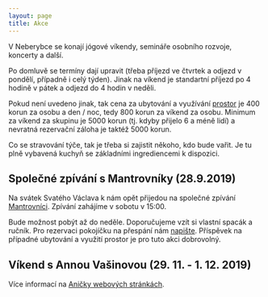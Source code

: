 ```yaml
---
layout: page
title: Akce
---
```


V Neberybce se konají jógové víkendy, semináře osobního rozvoje, koncerty a další.

<!--Na rok 2019 jsou ještě volné následující termíny:

 15-17.11, 29.11-1.12
 -->

Po domluvě se termíny dají upravit (třeba příjezd ve čtvrtek a odjezd v pondělí, případně i celý týden). Jinak na víkend je standartní příjezd po 4 hodině v pátek a odjezd do 4 hodin v neděli.

Pokud není uvedeno jinak, tak cena za ubytování a využívání <a href="/prostor">prostor</a> je 400 korun za osobu a den / noc, tedy 800 korun za víkend za osobu. Minimum za víkend za skupinu je 5000 korun (tj. kdyby přijelo 6 a méně lidí) a nevratná rezervační záloha je taktéž 5000 korun.

Co se stravování týče, tak je třeba si zajistit někoho, kdo bude vařit. Je tu plně vybavená kuchyň se základními ingrediencemi k dispozici.


<!--V případě, že nikoho neseženete, můžeme zajistit vegetariánskou stravu za 400 korun na osobu a den (polévka, domácí chléb, salát, zapečené těstoviny, atd.).-->

<!--
## ZdravoVíkend s Josefem Laštovičkou (5. - 7. 4. 2019)

Tento víkend zaměříme na podporu našeho zdraví. Na programu je jóga, procházky, žádný stres, povídání o výživě a jejich možnostech (od redukce nadváhy po možnosti prevence mnohých současných nemocí). Budeme vařit veganskou (rostlinnou) výživu – příležitost si ji vyzkoušet, pokud jste to dosud neudělali. Naučíme se relaxační a dechové techniky a večer nastavíme klidnou atmosféru s meditací a koncertem tibetských mís.

Cena pobytu: 2999 Kč. Zahrnuje výživu, ubytování, program.

Více informací a přihlášky na <a href="http://zacitzivot.cz/zdravovikend-v-orlicich/"> webových stránkách akce</a>.

## Jarní brigáda (5. - 7. 4. 2019)

Pokud máte chuť si protáhnout tělo a přitom nám pomoci s pracemi okolo domu, tak budete vítání na víkendu věnovanému jarní brigádě. Budeme řezat dřevo na další zimu, uklízet kolem domu, rýt zahrádku, zkrátka co bude potřeba.

Ubytování i strava budou zajištěny.

Máte-li zájem přijet nám pomoci, tak <a href="/kontakt">nám dejte vědět</a>.



## Společné zpívání s Mantrovníky na Velký pátek (19.4.2019)

Na velký pátek k nám opět přijedou na společné zpívání <a href="http://www.gajatri.net">Mantrovníci</a>. Zpívání zahájíme v 15:00.

Bude možnost pobýt až do neděle. Příspěvek na případné ubytování a využití prostor je pro tuto akci dobrovolný.

 Vypadá to, že na akci přijede opravdu hodně lidí a je i velký zájem o přespání, proto prosím vezměte v úvahu následující:

  1) Kapacita ubytování v pokojících je již plná, spát se dá buďto v meditační místnosti (vlastní karimatka a spacák), anebo je možnost si zamluvit pokoj v některém z okolních penzionů, např. penzion Orlicko v Nebeské Rybné.

  2) Pokud budete přespávat, tak si s sebou vezměte spacák, karimatku a ručník.

  3) Parkování prosím na louce nad chalupou (u domu je jen omezený počet míst). Louka není naše a měli jsme v minulosti incidenty s panem majitelem, tak se prosím snažme nezabírat zbytečně velký kus. Pokud má někdo hodně věcí (např. hudební nástroje =)) tak je samozřejmě možno je zavést k domu, vyložit a pak zaparkovat nahoře.

  4) Pokud bude někdo přespávat / zůstávat na víkend, tak ať si přiveze s sebou jídlo. My navaříme asi jako minule hrnec polévky a napečeme chleba, možná i nějaký koláč, ale nepočítáme s tím, že se bude vařit ve velkém. Kuchyňku je samozřejmě možno používat.


## Pránický víkend s Janou Tillovou (26. - 28. 4. 2019)

Zveme vás na prožitkový víkend, kdy se budeme s Janou Tillovou věnovat sebeobjevovávání, dovolování si, uvolňování se a hraní si. Budeme vědomě zkoumat jak reagujeme na různé životní situace. Všimneme si, jak nás některé podněty vytáčí a jiné nás zase uspokojují a budeme zjišťovat proč to tak je. Budeme rozpouštět zaběhané vzorce chování, vnímat naše těla a nechávat naše emoce volně plynout. A třeba i uvidíme jak málo nám stačí ke stavu spokojenosti a prosté radosti ze života.

Program bude intuitivní a bude se odvíjet od skupiny a od toho, co bude v danou chvíli potřeba. Praktická cvičeníčka budeme střídat se skupinovým sdílením a společnými meditacemi. To vše v příjemném a chráněném prostředí uprostřed krásné přírody.

Janě Tantrický přístup život velmi pozitivně ovlivnil a ráda předá své zkušenosti dále.

Strava bude lehká, domácí a chutná.

V pátek budeme začínat v 18 hodin, ale příjezd je možný i dříve.

Příspěvek na setkání je dobrovolný. Doporučený příspěvek je 2400 korun. Pro přihlášky a další informace nás <a href="/kontakt">kontaktujte</a>.


## Výroba šamanského bubnu s Radkem Zítkou (10. - 12. 5. 2019)

Loni na podzim měl víkend výroby bubnů s <a href="https://www.etnickenastroje.cz">Radkem Zítkou</a> pozitivní ohlasy a proto pořádáme další víkend i letos. Radek se práci s bubny i dalšími etnickými nástroji věnuje již přes 20 let. O tomto víkendu vás provede výrobou vašeho vlastního šamanského bubnu. Veškerý materiál na výrobu bubnu bude zabezpečen, vyrábět si ho budete sami pod Radkovým dohledem. Součástí víkendu budou i rituály spojené s výrobou bubnu. Budou na výběr velikosti rámů od 37 do 50 cm.

Ceny a další organizační informace brzy doplníme.

Počet účastníků je omezen. Přihlášky emailem přímo Radkovi na info@intuitivnibubnovani.cz.

## Pránický víkend s Janou Tillovou (24. - 26. 5. 2019)

Zveme vás na prožitkový víkend, kdy se budeme s Janou Tillovou věnovat sebeobjevovávání, dovolování si, uvolňování se a hraní si. Budeme vědomě zkoumat jak reagujeme na různé životní situace. Všimneme si, jak nás některé podněty vytáčí a jiné nás zase uspokojují a budeme zjišťovat proč to tak je. Budeme rozpouštět zaběhané vzorce chování, vnímat naše těla a nechávat naše emoce volně plynout. A třeba i uvidíme jak málo nám stačí ke stavu spokojenosti a prosté radosti ze života.

Program bude intuitivní a bude se odvíjet od skupiny a od toho, co bude v danou chvíli potřeba. Praktická cvičeníčka budeme střídat se skupinovým sdílením a společnými meditacemi. To vše v příjemném a chráněném prostředí uprostřed krásné přírody.

Janě Tantrický přístup život velmi pozitivně ovlivnil a ráda předá své zkušenosti dále.

Strava bude lehká, domácí a chutná.

V pátek budeme začínat v 18 hodin, ale příjezd je možný i dříve.

Příspěvek na setkání je dobrovolný. Doporučený příspěvek je 2400 korun. Pro přihlášky a další informace nás <a href="/kontakt">kontaktujte</a>.

-->

<!--
## Jógový víkend s Láďou Lebedou (7. - 9. 6. 2019)

Zveme vás na víkendovou akci, kterou u nás pořádá <a href="http://jogaladalebeda.cz">Láďa Lebeda</a>. Láďa vás provede víkendem plným cvičení jógových asán, meditace, seznámením s filosofií jógy, společného makrobioticky inspirovaného vaření a procházek po okolí.

Začátek je v pátek 7. 6. 2019 v 18:00. Konec v neděli 9. 6. 2019 v 17:00.

Cenu brzy upřesníme.

Přihlášky přímo u Láďy na e-mailu ladalebeda@seznam.cz nebo telefonicky na 723 309 342.
-->
<!--

## Týdenní dětský pobyt (13. - 20. 7. 2019)

Akce je určená pro děti od 4 - 14 let. Program závisí od toho, co budou chtít děti dělat, možnosti jsou výlety po okolí, společné tvoření, táboráky, hra na hudební nástroje, noční koukání na hvězdy, koupání v řece, sběr hub a lesních plodů, atd.

Strava bude zajištěna. Vařit budeme společně v letní kuchyni.

Příjezd v sobotu dopoledne.

Příspěvek na pobyt je dobrovolný. Doporučený minimální příspěvek je 2500 korun. Pro přihlášky a další informace nás <a href="/kontakt">kontaktujte</a>.

## Qigongový víkend s Petrou Cempírkovou (26. - 28. 7. 2019)

Skupina je uzavřená - účastníce jsou od Petry z pravidelných cvičení. Více informací na <a href="https://www.qigong-praha.cz">jejím webu</a>.


## Jógový víkend s Šárkou Soudkovou (2. - 4. 8. 2019)

Srdečně vás zveme na víkendové jógově-meditační spočinutí se <a href="https://www.yogaharmony.org">Šárkou Soudkovou</a>. Můžete se těšit na jemnou avšak do hloubky jdoucí jógovou a meditační praxi, pro zájemce též nahlédnutí pod pokličku aromaterapie. Bude čas na odpočinek i výletování po okolí, setkání s podobně naladěnými lidmi i prostor na to být jen sám/sama se sebou v místní krásné přírodě.

Celková cena za víkend je 2600 korun. Lehká vegetariánská strava bude zajištěna. Přihlášky, více informací a platbu zálohy přímo u Šárky, emailový kontakt je sarkayoga@gmail.com.


## Týdenní dětský pobyt (10. - 17. 8. 2019)

Akce je určená pro děti od 4 - 14 let. Program závisí od toho, co budou chtít děti dělat, možnosti jsou výlety po okolí, společné tvoření, táboráky, hra na hudební nástroje, noční koukání na hvězdy, koupání v řece, sběr hub a lesních plodů, atd.

Strava bude zajištěna. Vařit budeme společně v letní kuchyni.

Příjezd v sobotu dopoledne.

Příspěvek na pobyt je dobrovolný. Doporučený minimální příspěvek je 2500 korun. Pro přihlášky a další informace nás <a href="/kontakt">kontaktujte</a>.

## Víkend s Nicol Borůvkovou (30. 8. - 1. 9. 2019)

Zveme Vás na meditačně jógový víkend pro ženy, který u nás bude pořádat <a href="https://www.facebook.com/nicoyogatherapy.cz/">Nicol Borůvková</a>. Zájemci o více informací a přihlášky pište na nicoyoga@seznam.cz.
-->

## Společné zpívání s Mantrovníky (28.9.2019)

Na svátek Svatého Václava k nám opět přijedou na společné zpívání <a href="http://www.gajatri.net">Mantrovníci</a>. Zpívání zahájíme v sobotu v 15:00.

Bude možnost pobýt až do neděle. Doporučujeme vzít si vlastní spacák a ručník. Pro rezervaci pokojíčku na přespání nám <a href="/kontakt">napište</a>. Příspěvek na případné ubytování a využití prostor je pro tuto akci dobrovolný.


<!--
## Víkend s Prana Vashya Jógou (25. - 28. 10. 2019)

<a href="http://www.pranayoga.cz">Petr Smil</a> se józe, pranajámě a meditaci věnuje již přes patnáct let. Dnes jsou všechny tyto názvy v kurzu, ale jen málo lidí jde pod povrch, kde se teprve začínají dít věci. Z mého pohledu je Petr jedním z takových lidí a svoje dlouholeté zkušenosti rád předává dál. Detaily akce budou brzy upřesněny.-->

## Víkend s Annou Vašinovou (29. 11. - 1. 12. 2019)

Více informací na <a href="http://zesrdcedosrdce.cz">Aničky webových stránkách</a>.

<!--
## Otevírání prostoru (20.3.2018 - 25.3.2018)

Prostor se oficiálně otevírá na jarní rovnodennost - tedy v úterý 20. 3. 2018. Návštěvy vítáme až do neděle 25. 3. 2018. Je možné volně přijíždět i odjíždět v průběhu této doby.

Místo i čas jsou dané, program ne. Uvidíme, jak nám to společně bude plynout. Můžeme si povídat, zpívat a chodit ven, smát se, ale i plakat anebo jen sedět v tichu. Vnímáme to spíše jako setkání s přáteli nežli organizovanou zážitkovou akci. Jde o to společně pobýt na pěkném místě bez velkých očekávání.

Strava ideálně odlehčená z vlastních zásob. Je možnost společného vaření. Základní suroviny zde máme.

K ubytování jsou k dispozici 3-4 menší pokojíčky po 2 lůžkách, dále pak společný podkrovní pokoj pro 6 lidí, galerie nad meditárnou pro 4 osoby a případně i samotná meditárna - pro mnoho lidí =)

Hrajete-li na hudební nástroj, tak jej prosím vezměte s sebou=)

Finanční příspěvek dobrovolný.

Přihlašujte se prosím <a href="/kontakt">e-mailem</a>. Do emailu uveďte jména osob, dobu pobytu odkdy dokdy, případně další relevantní informace.

Vlastní doprava přímo na <a href="/kontakt">místo</a>. V případě většího zájmu je možnost vyzvednutí autem v Rychnově nad Kněžnou anebo v Rokytnici v Orlických horách.

Poslední týden před otevřením prostoru bude věnován hlavně úklidu po úpravách chalupy. Pokud byste měli čas a chuť, tak uvítáme pomoc. Napište nám e-mail.

## Společné zpívání s Mantrovníky a Velikonoční víkend (29.3.2018 - 2.4.2018)

Páteční odpoledne zahájíme společným zpíváním s <a href="http://www.gajatri.net">Mantrovníky</a> v 15:00.

Dveře budou otevřené od čtvrtka až do Velikonočního pondělí. Opět je možné přijíždět a odjíždět kdykoliv.

Co se programu, stravy, ubytování, finančního příspěvku a dopravy týče, tak platí to samé jako pro akci otevírání prostoru výše.

Přihlášky <a href="/kontakt">emailem</a>.

## Jógový víkend s Láďou Lebedou (13. 4. 2018 - 15. 4. 2018)

Zveme vás na víkendovou akci, kterou u nás pořádá <a href="http://jogaladalebeda.cz">Láďa Lebeda</a>. Láďa vás provede víkendem plným cvičení jógových asán, meditace, seznámením s filosofií jógy, společného makrobioticky inspirovaného vaření a procházek po okolí.

Začátek v pátek 13. 4. 2017 v 18:00. Konec v neděli 15. 4. 2017 v 17:00.

Cena za program a stravu je 2500 korun za osobu. Příspěvek na ubytování je dobrovolný.

Přihlášky přímo u Láďy na e-mailu ladalebeda@seznam.cz nebo telefonicky na 723 309 342.

-->


<!--
## Letní jógový víkend s Petrou a Janou (22. 6. 2018 - 24. 6. 2018)

Zveme vás na víkendovou akci, kterou u nás pořádá Petra Pejcharová s Janou Špičákovou ze studia <a href="http://jogahk.cz">Jóga HK</a>:

Jóga jako cesta k tělu i emocím aneb ... se sebou mě baví svět.

Jak to udělat, aby nás se sebou bavil život.
Jak si udržet rovnováhu v každodenním životě nejen pomocí jógy.
Jak ráno vstávat s tím, že se těšíme na nový den.
Jak se přestat brát tak vážně a kouknout se na sebe z nadhledu.

Pojeďte si s námi pro nové zážitky plné radosti a humoru na pohádkové místo na konci světa.

Cena za program je 2000 korun. Příspěvek na prostor je dobrovolný. Přihlášky a další informace na info@joga.hk anebo na tel. 775388131.



## Týdenní dětský pobyt (30. 6. 2018 - 7. 7. 2018)

Celý týden si budeme s dětmi hrát, chodit do přírody a navzájem se od sebe učit. Program není pevně dán. Akce je určená pro děti od 6 - 12 let. Vzhledem ke komornímu charakteru akce budeme přednostně přijímat děti přátel a z blízkého okolí.

Příspěvek je dobrovolný. Zájemci pište na amrita@amrita.cz.

## Jógový víkend s Láďou Lebedou (13. 7. 2018 - 15. 7. 2018)

Zveme vás na víkendovou akci, kterou u nás pořádá <a href="http://jogaladalebeda.cz">Láďa Lebeda</a>. Láďa vás provede víkendem plným cvičení jógových asán, meditace, seznámením s filosofií jógy, společného makrobioticky inspirovaného vaření a procházek po okolí. Podobná akce v květnu se účastníkům velice líbila.

Začátek v pátek 13. 7. 2018 v 18:00. Konec bude v neděli 15. 7. 2018 v 17:00.

Cena za program a stravu je 2500 korun za osobu. Příspěvek na ubytování je dobrovolný.

Přihlášky přímo u Láďy na e-mailu ladalebeda@seznam.cz nebo telefonicky na 723 309 342.


## Harmonizační vikend s jógou s Denisou Krejčířovou (20. 7. 2018 - 22. 7. 2018)

Jóga jako cesta ke zvědomění vlastního těla - Cesta ke svobodné mysli skrze tělo a pohyb.

S láskou všem kdo putují po stezkách do neznáma
Hari Om Tat Sat
KD

Více informací o lektorce a její výuce na jejích <a href="https://www.zivotjakocesta.cz/joga/">webových stránkách</a>.


Lektorné 1500,-
Strava individuální, není zahrnuta v ceně. V prostoru je k dispozici kuchyňka. Příspěvek na ubytování a užívání prostoru je dobrovolný.

Přihlášky a dotazy na masazekrejcirova@gmail.com


## Pránický víkend s Janou Tillovou (27. 7. 2018 - 29. 7. 2018)

Zveme vás na prožitkový víkend, kdy se budeme s Janou Tillovou věnovat sebeobjevovávání, dovolování si, uvolňování se a hraní si. Budeme vědomě zkoumat jak reagujeme na různé životní situace. Všimneme si, jak nás některé podněty vytáčí a jiné nás zase uspokojují a budeme zjišťovat proč to tak je. Budeme rozpouštět zaběhané vzorce chování, vnímat naše těla a nechávat naše emoce volně plynout. A třeba i uvidíme jak málo nám stačí ke stavu spokojenosti a prosté radosti ze života.

Program bude intuitivní a bude se odvíjet od skupiny a od toho, co bude v danou chvíli potřeba. Praktická cvičeníčka budeme střídat se skupinovým sdílením a společnými meditacemi. To vše v příjemném a chráněném prostředí uprostřed krásné přírody.

Janě Tantrický přístup život velmi pozitivně ovlivnil a ráda předá své zkušenosti dále.

Strava ideálně odlehčená z vlastních zásob. Možnost společného vaření. Základní suroviny zde máme.

V pátek budeme začínat v 18 hodin, ale příjezd je možný kdykoliv během dne.

Cena za program i využívání prostoru je dobrovolná. Přihlášky na amrita@amrita.cz.

## Týdenní dětský pobyt (4. 8. 2018 - 11. 8. 2018)

Celý týden si budeme s dětmi hrát, chodit do přírody a navzájem se od sebe učit. Program není pevně dán. Akce je určená pro děti od 6 - 12 let. Vzhledem ke komornímu charakteru akce budeme přednostně přijímat děti přátel a z blízkého okolí.

Příspěvek je dobrovolný. Zájemci pište na amrita@amrita.cz.


## Jógový relaxační víkend s Marcelou Cackovou - Jóga a ájurvéda v Neberybce (17. 8. 2018 - 19. 8. 2018)

Zveme vás na víkendovou akci, kterou u nás pořádá Marcelka Cacková z Lanškrounského studia <a href="http://om-shakti.cz">Om shakti</a>:

Příjezd v pátek v 17 hodin, odjezd v neděli také v 17 hodin.

Krásné okolí, jistě se půjdeme podívat na nedaleký soutok řeky Říčky a Zdobnice.

Strava zajištěna od soboty, proto si přivezte něco
do společného pátečního bufetu. Doporučujeme s sebou pohodlné oblečení, jógamatku a deku na cvičení a relaxaci. Co není doporučeno - špatná nálada, alkohol a cigarety.

Cena 1500 korun za program a stravu. Příspěvek na prostor je dobrovolný. Přihláška a platba předem přímo u Marcelky na tel. 777553698 anebo na macinacackova@seznam.cz.



## Pránický víkend s Janou Tillovou (24. 8. 2018 - 26. 8. 2018)

Zveme vás na prožitkový víkend, kdy se budeme s Janou Tillovou věnovat sebeobjevovávání, dovolování si, uvolňování se a hraní si. Budeme vědomě zkoumat jak reagujeme na různé životní situace. Všimneme si, jak nás některé podněty vytáčí a jiné nás zase uspokojují a budeme zjišťovat proč to tak je. Budeme rozpouštět zaběhané vzorce chování, vnímat naše těla a nechávat naše emoce volně plynout. A třeba i uvidíme jak málo nám stačí ke stavu spokojenosti a prosté radosti ze života.

Program bude intuitivní a bude se odvíjet od skupiny a od toho, co bude v danou chvíli potřeba. Praktická cvičeníčka budeme střídat se skupinovým sdílením a společnými meditacemi. To vše v příjemném a chráněném prostředí uprostřed krásné přírody.

Janě Tantrický přístup život velmi pozitivně ovlivnil a ráda předá své zkušenosti dále.

Strava ideálně odlehčená z vlastních zásob. Možnost společného vaření. Základní suroviny zde máme.

V pátek budeme začínat v 18 hodin, ale příjezd je možný kdykoliv během dne.

Cena za program i využívání prostoru je dobrovolná. Přihlášky na amrita@amrita.cz.

## Příprava dřeva a podzimní úklid lesa s Tamjdem (7. 9. 2018 - 9. 9. 2018)

Přijede k nám skupinka dobrovolníků z <a href="http://www.tamjdem.cz">Tamjdem</a> na pracovní víkend, kdy se bude hlavně připravovat dřevo, uklízet les, případně dělat podzimní úklid kolem domu.

Ubytování a strava je zajištěna. Po večerech bude možnost společného programu, hraní na nástroje, sdílení.

Pokud máte zájem se připojit a přijet pomoci, tak nám napište email. Vzhledem k povaze práce uvítáme hlavně silné muže =)


## Jóga cestou bytí s Petrem Berkou (21. 9. 2018 - 23. 9. 2018)

Zveme vás na víkendovou akci, kterou u nás pořádá Petr Berka.

Příjezd v pátek 21. 9. 2018 mezi 15 a 17 hodinou. Odjezd v neděli 23. 9. 2018 do 17 hodiny.

Strava zajištěna. Příspěvek na ubytování je dobrovolný.

Přihlášky a dotazy přímo u Petra na e-mailu petr.berka.81@gmail.com.



## Svatováclavské zpívání s Mantrovníky (28.9.2018)

V pátek od 14 hodin u nás opět budou hrát a zpívat <a href="http://www.gajatri.net">Mantrovníci</a>.

Je možné přijet v pátek už dříve a zůstat přes víkend.



## Harmonizační vikend s jógou s Denisou Krejčířovou (9. 11. 2018 - 11. 11. 2018)

Jóga jako cesta ke zvědomění vlastního těla - Cesta ke svobodné mysli skrze tělo a pohyb.

S láskou všem kdo putují po stezkách do neznáma
Hari Om Tat Sat
KD

Více informací o lektorce a její výuce na jejích <a href="https://www.zivotjakocesta.cz/joga/">webových stránkách</a>.



Počet účastníků je omezen. Přihlášky pouze emailem na amrita@amrita.cz. Záloha 1200 Kč za osobu.

-->
